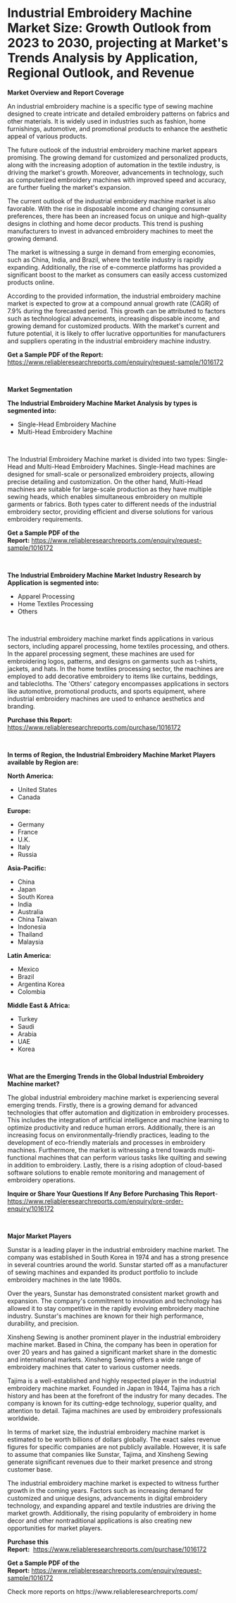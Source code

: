 <p><h1>Industrial Embroidery Machine Market Size: Growth Outlook from 2023 to 2030, projecting at Market's Trends Analysis by Application, Regional Outlook, and Revenue</h1></p><p><strong>Market Overview and Report Coverage</strong></p>
<p><p>An industrial embroidery machine is a specific type of sewing machine designed to create intricate and detailed embroidery patterns on fabrics and other materials. It is widely used in industries such as fashion, home furnishings, automotive, and promotional products to enhance the aesthetic appeal of various products.</p><p>The future outlook of the industrial embroidery machine market appears promising. The growing demand for customized and personalized products, along with the increasing adoption of automation in the textile industry, is driving the market's growth. Moreover, advancements in technology, such as computerized embroidery machines with improved speed and accuracy, are further fueling the market's expansion.</p><p>The current outlook of the industrial embroidery machine market is also favorable. With the rise in disposable income and changing consumer preferences, there has been an increased focus on unique and high-quality designs in clothing and home decor products. This trend is pushing manufacturers to invest in advanced embroidery machines to meet the growing demand.</p><p>The market is witnessing a surge in demand from emerging economies, such as China, India, and Brazil, where the textile industry is rapidly expanding. Additionally, the rise of e-commerce platforms has provided a significant boost to the market as consumers can easily access customized products online.</p><p>According to the provided information, the industrial embroidery machine market is expected to grow at a compound annual growth rate (CAGR) of 7.9% during the forecasted period. This growth can be attributed to factors such as technological advancements, increasing disposable income, and growing demand for customized products. With the market's current and future potential, it is likely to offer lucrative opportunities for manufacturers and suppliers operating in the industrial embroidery machine industry.</p></p>
<p><strong>Get a Sample PDF of the Report:</strong> <a href="https://www.reliableresearchreports.com/enquiry/request-sample/1016172">https://www.reliableresearchreports.com/enquiry/request-sample/1016172</a></p>
<p>&nbsp;</p>
<p><strong>Market Segmentation</strong></p>
<p><strong>The Industrial Embroidery Machine Market Analysis by types is segmented into:</strong></p>
<p><ul><li>Single-Head Embroidery Machine</li><li>Multi-Head Embroidery Machine</li></ul></p>
<p>&nbsp;</p>
<p><p>The Industrial Embroidery Machine market is divided into two types: Single-Head and Multi-Head Embroidery Machines. Single-Head machines are designed for small-scale or personalized embroidery projects, allowing precise detailing and customization. On the other hand, Multi-Head machines are suitable for large-scale production as they have multiple sewing heads, which enables simultaneous embroidery on multiple garments or fabrics. Both types cater to different needs of the industrial embroidery sector, providing efficient and diverse solutions for various embroidery requirements.</p></p>
<p><strong>Get a Sample PDF of the Report:</strong>&nbsp;<a href="https://www.reliableresearchreports.com/enquiry/request-sample/1016172">https://www.reliableresearchreports.com/enquiry/request-sample/1016172</a></p>
<p>&nbsp;</p>
<p><strong>The Industrial Embroidery Machine Market Industry Research by Application is segmented into:</strong></p>
<p><ul><li>Apparel Processing</li><li>Home Textiles Processing</li><li>Others</li></ul></p>
<p>&nbsp;</p>
<p><p>The industrial embroidery machine market finds applications in various sectors, including apparel processing, home textiles processing, and others. In the apparel processing segment, these machines are used for embroidering logos, patterns, and designs on garments such as t-shirts, jackets, and hats. In the home textiles processing sector, the machines are employed to add decorative embroidery to items like curtains, beddings, and tablecloths. The 'Others' category encompasses applications in sectors like automotive, promotional products, and sports equipment, where industrial embroidery machines are used to enhance aesthetics and branding.</p></p>
<p><strong>Purchase this Report:</strong>&nbsp; <a href="https://www.reliableresearchreports.com/purchase/1016172">https://www.reliableresearchreports.com/purchase/1016172</a></p>
<p>&nbsp;</p>
<p><strong>In terms of Region, the Industrial Embroidery Machine Market Players available by Region are:</strong></p>
<p>
    <p> <strong> North America: </strong>
        <ul>
            <li>United States</li>
            <li>Canada</li>
        </ul>
        </p> 
    <p> <strong> Europe: </strong>
        <ul>
            <li>Germany</li>
            <li>France</li>
            <li>U.K.</li>
            <li>Italy</li>
            <li>Russia</li>
        </ul>
        </p> 
    <p> <strong> Asia-Pacific: </strong>
        <ul>
            <li>China</li>
            <li>Japan</li>
            <li>South Korea</li>
            <li>India</li>
            <li>Australia</li>
            <li>China Taiwan</li>
            <li>Indonesia</li>
            <li>Thailand</li>
            <li>Malaysia</li>
        </ul>
        </p> 
    <p> <strong> Latin America: </strong>
        <ul>
            <li>Mexico</li>
            <li>Brazil</li>
            <li>Argentina Korea</li>
            <li>Colombia</li>
        </ul>
        </p> 
    <p> <strong> Middle East & Africa: </strong>
        <ul>
            <li>Turkey</li>
            <li>Saudi</li>
            <li>Arabia</li>
            <li>UAE</li>
            <li>Korea</li>
        </ul>
    </p>
    </p>
<p>&nbsp;</p>
<p><strong>What are the Emerging Trends in the Global Industrial Embroidery Machine market?</strong></p>
<p><p>The global industrial embroidery machine market is experiencing several emerging trends. Firstly, there is a growing demand for advanced technologies that offer automation and digitization in embroidery processes. This includes the integration of artificial intelligence and machine learning to optimize productivity and reduce human errors. Additionally, there is an increasing focus on environmentally-friendly practices, leading to the development of eco-friendly materials and processes in embroidery machines. Furthermore, the market is witnessing a trend towards multi-functional machines that can perform various tasks like quilting and sewing in addition to embroidery. Lastly, there is a rising adoption of cloud-based software solutions to enable remote monitoring and management of embroidery operations.</p></p>
<p><strong>Inquire or Share Your Questions If Any Before Purchasing This Report</strong>- <a href="https://www.reliableresearchreports.com/enquiry/pre-order-enquiry/1016172">https://www.reliableresearchreports.com/enquiry/pre-order-enquiry/1016172</a></p>
<p>&nbsp;</p>
<p><strong>Major Market Players</strong></p>
<p><p>Sunstar is a leading player in the industrial embroidery machine market. The company was established in South Korea in 1974 and has a strong presence in several countries around the world. Sunstar started off as a manufacturer of sewing machines and expanded its product portfolio to include embroidery machines in the late 1980s.</p><p>Over the years, Sunstar has demonstrated consistent market growth and expansion. The company's commitment to innovation and technology has allowed it to stay competitive in the rapidly evolving embroidery machine industry. Sunstar's machines are known for their high performance, durability, and precision.</p><p>Xinsheng Sewing is another prominent player in the industrial embroidery machine market. Based in China, the company has been in operation for over 20 years and has gained a significant market share in the domestic and international markets. Xinsheng Sewing offers a wide range of embroidery machines that cater to various customer needs.</p><p>Tajima is a well-established and highly respected player in the industrial embroidery machine market. Founded in Japan in 1944, Tajima has a rich history and has been at the forefront of the industry for many decades. The company is known for its cutting-edge technology, superior quality, and attention to detail. Tajima machines are used by embroidery professionals worldwide.</p><p>In terms of market size, the industrial embroidery machine market is estimated to be worth billions of dollars globally. The exact sales revenue figures for specific companies are not publicly available. However, it is safe to assume that companies like Sunstar, Tajima, and Xinsheng Sewing generate significant revenues due to their market presence and strong customer base.</p><p>The industrial embroidery machine market is expected to witness further growth in the coming years. Factors such as increasing demand for customized and unique designs, advancements in digital embroidery technology, and expanding apparel and textile industries are driving the market growth. Additionally, the rising popularity of embroidery in home decor and other nontraditional applications is also creating new opportunities for market players.</p></p>
<p><strong>Purchase this Report:</strong>&nbsp;&nbsp;<a href="https://www.reliableresearchreports.com/purchase/1016172">https://www.reliableresearchreports.com/purchase/1016172</a></p>
<p></p>
<p><strong>Get a Sample PDF of the Report:</strong>&nbsp;<a href="https://www.reliableresearchreports.com/enquiry/request-sample/1016172">https://www.reliableresearchreports.com/enquiry/request-sample/1016172</a></p>
<p>Check more reports on https://www.reliableresearchreports.com/</p>